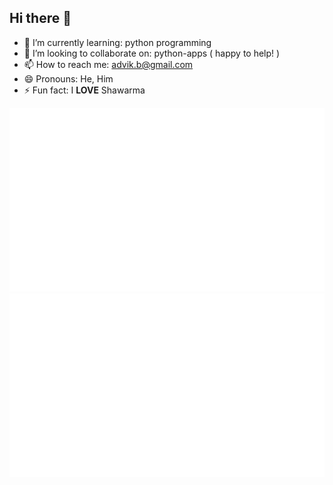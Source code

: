 ## Hi there 👋

- 🌱 I’m currently learning: python programming
- 👯 I’m looking to collaborate on: python-apps ( happy to help! )
- 📫 How to reach me: advik.b@gmail.com
- 😄 Pronouns: He, Him
- ⚡ Fun fact: I **LOVE** Shawarma

![img](https://raw.githubusercontent.com/Advik-B/github-status/master/generated/languages.svg)
![img](https://raw.githubusercontent.com/Advik-B/github-status/master/generated/overview.svg)
<!-- ![My ReadME Status](https://github-readme-stats.vercel.app/api?username=Advik-B&show_icons=true&theme=radical) -->

